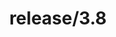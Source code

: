 ---
title: "release/3.8"
description: >
  release/3.8 CHANGELOG Summary, most recent version: v3.8.8, time: 2022-04-02
weight: -38
---